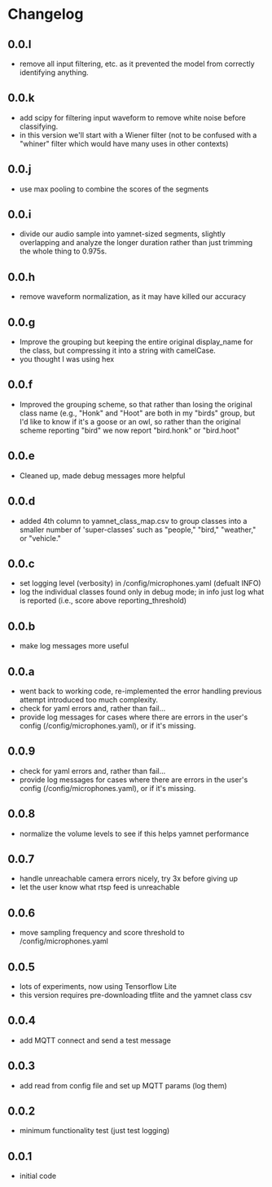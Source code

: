 
# Changelog

## 0.0.l
- remove all input filtering, etc. as it prevented the model from correctly 
  identifying anything.  

## 0.0.k
- add scipy for filtering input waveform to remove white noise before classifying.
- in this version we'll start with a Wiener filter
  (not to be confused with a "whiner" filter which would have many uses in other contexts)

## 0.0.j
- use max pooling to combine the scores of the segments

## 0.0.i
- divide our audio sample into yamnet-sized segments, slightly overlapping
  and analyze the longer duration rather than just trimming the whole thing 
  to 0.975s.

## 0.0.h
- remove waveform normalization, as it may have killed our accuracy

## 0.0.g
- Improve the grouping but keeping the entire original display_name for the
  class, but compressing it into a string with camelCase.
- you thought I was using hex

## 0.0.f
- Improved the grouping scheme, so that rather than losing the original class
  name (e.g., "Honk" and "Hoot" are both in my "birds" group, but I'd like
  to know if it's a goose or an owl, so rather than the original scheme
  reporting "bird" we now report "bird.honk" or "bird.hoot"

## 0.0.e
- Cleaned up, made debug messages more helpful

## 0.0.d
- added 4th column to yamnet_class_map.csv to group classes into a smaller
  number of 'super-classes' such as "people," "bird," "weather," or "vehicle."

## 0.0.c
- set logging level (verbosity) in /config/microphones.yaml (defualt INFO)
- log the individual classes found only in debug mode; in info just 
  log what is reported (i.e., score above reporting_threshold)

## 0.0.b
- make log messages more useful

## 0.0.a
- went back to working code, re-implemented the error handling
  previous attempt introduced too much complexity.
- check for yaml errors and, rather than fail...
- provide log messages for cases where there are errors in the user's
  config (/config/microphones.yaml), or if it's missing.

## 0.0.9
- check for yaml errors and, rather than fail...
- provide log messages for cases where there are errors in the user's
  config (/config/microphones.yaml), or if it's missing.

## 0.0.8
- normalize the volume levels to see if this helps yamnet performance

## 0.0.7
- handle unreachable camera errors nicely, try 3x before giving up
- let the user know what rtsp feed is unreachable

## 0.0.6
- move sampling frequency and score threshold to /config/microphones.yaml

## 0.0.5
- lots of experiments, now using Tensorflow Lite
- this version requires pre-downloading tflite and the yamnet class csv

## 0.0.4
- add MQTT connect and send a test message

## 0.0.3
- add read from config file and set up MQTT params (log them)

## 0.0.2
- minimum functionality test (just test logging)

## 0.0.1
- initial code

